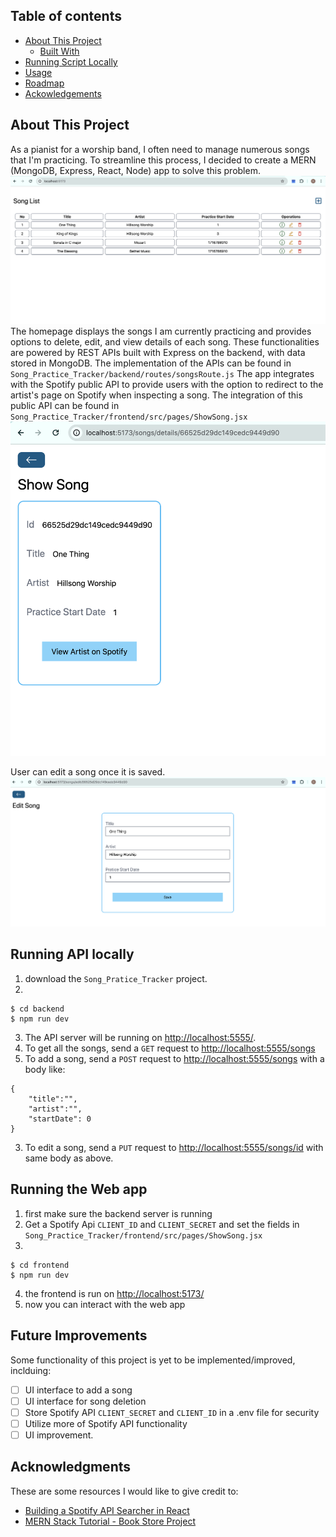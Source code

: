 <!-- ABOUT THE PROJECT -->
## Table of contents

* [About This Project](#about-this-project)
    * [Built With](#built-with)
* [Running Script Locally](#running-script-locally)
* [Usage](#usage) 
* [Roadmap](#roadmap)
* [Ackowledgements](#acknowledgments)


## About This Project
As a pianist for a worship band, I often need to manage numerous songs that I'm practicing. To streamline this process, I decided to create a MERN (MongoDB, Express, React, Node) app to solve this problem. 
<img src="media/home_page.png">
The homepage displays the songs I am currently practicing and provides options to delete, edit, and view details of each song. These functionalities are powered by REST APIs built with Express on the backend, with data stored in MongoDB. The implementation of the APIs can be found in `Song_Practice_Tracker/backend/routes/songsRoute.js`
The app integrates with the Spotify public API to provide users with the option to redirect to the artist's page on Spotify when inspecting a song. The integration of this public API can be found in `Song_Practice_Tracker/frontend/src/pages/ShowSong.jsx`
<img src="media/song_detail.png">

User can edit a song once it is saved.
<img src="media/edit_song.png">


## Running API locally
1) download the `Song_Pratice_Tracker` project.
2) 
```
$ cd backend
$ npm run dev
```
3) The API server will be running on [http://localhost:5555/](http://localhost:5555/). 
4) To get all the songs, send a `GET` request to [http://localhost:5555/songs](http://localhost:5555/songs)
5) To add a song, send a `POST` request to [http://localhost:5555/songs](http://localhost:5555/songs) with a body like:
```
{
    "title":"",
    "artist":"",
    "startDate": 0
}
```
3) To edit a song, send a `PUT` request to [http://localhost:5555/songs/id](http://localhost:5555/songs/id) with same body as above.


## Running the Web app
1) first make sure the backend server is running
2) Get a Spotify Api `CLIENT_ID` and `CLIENT_SECRET` and set the fields in `Song_Practice_Tracker/frontend/src/pages/ShowSong.jsx`
3) 
```
$ cd frontend
$ npm run dev
```
4) the frontend is run on [http://localhost:5173/](http://localhost:5173/)
5) now you can interact with the web app




<!-- ROADMAP -->
## Future Improvements
Some functionality of this project is yet to be implemented/improved, inclduing:
- [ ] UI interface to add a song
- [ ] UI interface for song deletion
- [ ] Store Spotify API `CLIENT_SECRET` and `CLIENT_ID` in a .env file for security
- [ ] Utilize more of Spotify API functionality
- [ ] UI improvement.

<!-- ACKNOWLEDGMENTS -->
## Acknowledgments

These are some resources I would like to give credit to:
* [Building a Spotify API Searcher in React](https://www.youtube.com/watch?v=1PWDxgqLmDA)
* [MERN Stack Tutorial - Book Store Project](https://www.youtube.com/watch?v=-42K44A1oMA)